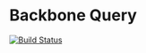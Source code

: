 Backbone Query
==============
[![Build Status](https://travis-ci.org/kilbot/backbone-query.svg)](https://travis-ci.org/kilbot/backbone-query)
